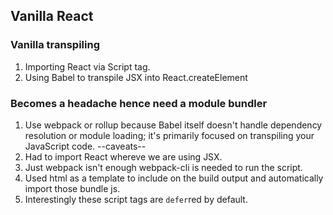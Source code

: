 ## Vanilla React

### Vanilla transpiling

1. Importing React via Script tag.
2. Using Babel to transpile JSX into React.createElement

### Becomes a headache hence need a module bundler

1. Use webpack or rollup because Babel itself doesn't handle dependency resolution or module loading; it's primarily focused on transpiling your JavaScript code.
   --caveats--
2. Had to import React whereve we are using JSX.
3. Just webpack isn't enough webpack-cli is needed to run the script.
4. Used html as a template to include on the build output and automatically import those bundle js.
5. Interestingly these script tags are `defer`red by default.
